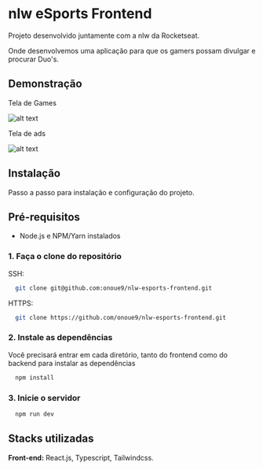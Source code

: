 
# nlw eSports Frontend

Projeto desenvolvido juntamente com a nlw da Rocketseat.

Onde desenvolvemos uma aplicação para que os gamers possam divulgar e procurar Duo's.

## Demonstração

Tela de Games

![alt text](https://cdn.discordapp.com/attachments/851591758211055627/1085577055493685422/image.png)

Tela de ads

![alt text](https://cdn.discordapp.com/attachments/851591758211055627/1085577121990197298/image.png)

## Instalação

Passo a passo para instalação e configuração do projeto.

## Pré-requisitos

- Node.js e NPM/Yarn instalados

### 1. Faça o clone do repositório

SSH:
```bash
  git clone git@github.com:onoue9/nlw-esports-frontend.git
```
HTTPS:
```bash
  git clone https://github.com/onoue9/nlw-esports-frontend.git
```

### 2. Instale as dependências

Você precisará entrar em cada diretório, tanto do frontend como do backend para instalar as dependências

```bash
  npm install
```

### 3. Inicie o servidor

```bash
  npm run dev
```

## Stacks utilizadas

**Front-end:** React.js, Typescript, Tailwindcss.

